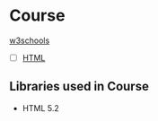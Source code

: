 # Course

[w3schools](https://www.w3schools.com/)

- [ ] [HTML](https://www.w3schools.com/html/)

## Libraries used in Course

- HTML 5.2
